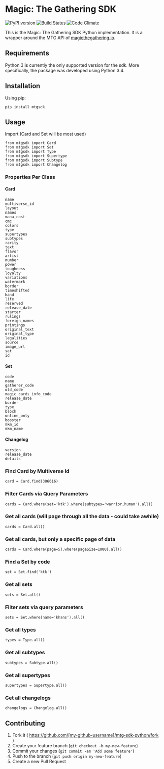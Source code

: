 # Magic: The Gathering SDK

[![PyPI version](https://badge.fury.io/py/mtgsdk.svg)](https://badge.fury.io/py/mtgsdk)
[![Build Status](https://travis-ci.org/MagicTheGathering/mtg-sdk-python.svg?branch=master)](https://travis-ci.org/MagicTheGathering/mtg-sdk-python)
[![Code Climate](https://codeclimate.com/github/MagicTheGathering/mtg-sdk-python/badges/gpa.svg)](https://codeclimate.com/github/MagicTheGathering/mtg-sdk-python)

This is the Magic: The Gathering SDK Python implementation. It is a wrapper around the MTG API of [magicthegathering.io](http://magicthegathering.io/).

## Requirements
Python 3 is currently the only supported version for the sdk. More specifically, the package was developed using Python 3.4.

## Installation

Using pip:

    pip install mtgsdk

## Usage

Import (Card and Set will be most used)

    from mtgsdk import Card
    from mtgsdk import Set
    from mtgsdk import Type
    from mtgsdk import Supertype
    from mtgsdk import Subtype
    from mtgsdk import Changelog
    
### Properties Per Class

#### Card

    name
    multiverse_id
    layout
    names
    mana_cost
    cmc
    colors
    type
    supertypes
    subtypes
    rarity
    text
    flavor
    artist
    number
    power
    toughness
    loyalty
    variations
    watermark
    border
    timeshifted
    hand
    life
    reserved
    release_date
    starter
    rulings
    foreign_names
    printings
    original_text
    original_type
    legalities
    source
    image_url
    set
    id

#### Set

    code
    name
    gatherer_code
    old_code
    magic_cards_info_code
    release_date
    border
    type
    block
    online_only
    booster
    mkm_id
    mkm_name

#### Changelog

    version
    release_date
    details
    
### Find Card by Multiverse Id

    card = Card.find(386616)
    
### Filter Cards via Query Parameters

    cards = Card.where(set='ktk').where(subtypes='warrior,human').all()
    
### Get all cards (will page through all the data - could take awhile)

    cards = Card.all()
    
### Get all cards, but only a specific page of data

    cards = Card.where(page=5).where(pageSize=1000).all()
    
### Find a Set by code

    set = Set.find('ktk')
    
### Get all sets

    sets = Set.all()
    
### Filter sets via query parameters

    sets = Set.where(name='khans').all()
    
### Get all types

    types = Type.all()
    
### Get all subtypes

    subtypes = Subtype.all()
    
### Get all supertypes

    supertypes = Supertype.all()
    
### Get all changelogs

    changelogs = Changelog.all()
    
## Contributing

1. Fork it ( https://github.com/[my-github-username]/mtg-sdk-python/fork )
2. Create your feature branch (`git checkout -b my-new-feature`)
3. Commit your changes (`git commit -am 'Add some feature'`)
4. Push to the branch (`git push origin my-new-feature`)
5. Create a new Pull Request
